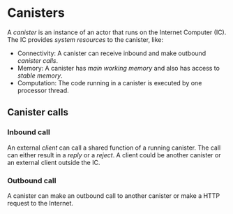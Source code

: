# Canisters
A *canister* is an instance of an actor that runs on the Internet Computer (IC). The IC provides *system resources* to the canister, like:
- Connectivity: A canister can receive inbound and make outbound *canister calls*.
- Memory: A canister has *main working memory* and also has access to *stable memory*.
- Computation: The code running in a canister is executed by one processor thread. 

## Canister calls
### Inbound call
An external *client* can call a shared function of a running canister. The call can either result in a *reply* or a *reject*. A client could be another canister or an external client outside the IC. 

### Outbound call
A canister can make an outbound call to another canister or make a HTTP request to the Internet. 
